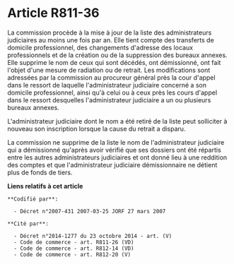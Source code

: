 # Article R811-36

La commission procède à la mise à jour de la liste des administrateurs judiciaires au moins une fois par an. Elle tient
compte des transferts de domicile professionnel, des changements d'adresse des locaux professionnels et de la création ou de
la suppression des bureaux annexes. Elle supprime le nom de ceux qui sont décédés, ont démissionné, ont fait l'objet d'une
mesure de radiation ou de retrait. Les modifications sont adressées par la commission au procureur général près la cour
d'appel dans le ressort de laquelle l'administrateur judiciaire concerné a son domicile professionnel, ainsi qu'à celui ou à
ceux près les cours d'appel dans le ressort desquelles l'administrateur judiciaire a un ou plusieurs bureaux annexes.

L'administrateur judiciaire dont le nom a été retiré de la liste peut solliciter à nouveau son inscription lorsque la cause
du retrait a disparu.

La commission ne supprime de la liste le nom de l'administrateur judiciaire qui a démissionné qu'après avoir vérifié que ses
dossiers ont été répartis entre les autres administrateurs judiciaires et ont donné lieu à une reddition des comptes et que
l'administrateur judiciaire démissionnaire ne détient plus de fonds de tiers.

**Liens relatifs à cet article**

	**Codifié par**:

	  - Décret n°2007-431 2007-03-25 JORF 27 mars 2007

	**Cité par**:

	  - Décret n°2014-1277 du 23 octobre 2014 - art. (V)
	  - Code de commerce - art. R811-26 (VD)
	  - Code de commerce - art. R812-14 (VD)
	  - Code de commerce - art. R812-20 (V)
